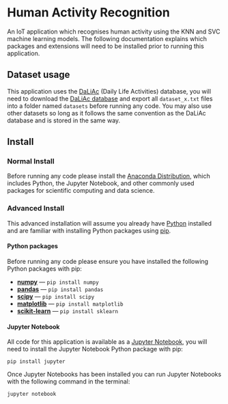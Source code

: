 # Human Activity Recognition

An IoT application which recognises human activity using the KNN and SVC machine learning models. The following documentation explains which packages and extensions will need to be installed prior to running this application.

## Dataset usage

This application uses the [DaLiAc](https://www.mad.tf.fau.de/research/activitynet/daliac-daily-life-activities/) (Daily Life Activities) database, you will need to download the [DaLiAc database](https://mad-nas.cs.fau.de:8081/Research/ActivityNet/daliac.zip) and export all `dataset_x.txt` files into a folder named `datasets` before running any code. You may also use other datasets so long as it follows the same convention as the DaLiAc database and is stored in the same way.

## Install

### **Normal Install**

Before running any code please install the [Anaconda Distribution](https://www.anaconda.com/downloads), which includes Python, the Jupyter Notebook, and other commonly used packages for scientific computing and data science.

### **Advanced Install**

This advanced installation will assume you already have [Python](https://www.python.org/) installed and are familiar with installing Python packages using [pip](https://pypi.org/project/pip/).

#### **Python packages**

Before running any code please ensure you have installed the following Python packages with pip:
* [**numpy**](https://pypi.org/project/numpy/) — `pip install numpy`
* [**pandas**](https://pypi.org/project/pandas/) — `pip install pandas`
* [**scipy**](https://pypi.org/project/scipy/) — `pip install scipy`
* [**matplotlib**](https://pypi.org/project/matplotlib/) — `pip install matplotlib`
* [**scikit-learn**](https://pypi.org/project/scikit-learn/) — `pip install sklearn`

#### **Jupyter Notebook**

All code for this application is available as a [Jupyter Notebook](https://jupyter.org/), you will need to install the Jupyter Notebook Python package with pip:

```
pip install jupyter
```

Once Jupyter Notebooks has been installed you can run Jupyter Notebooks with the following command in the terminal:

```
jupyter notebook
```
